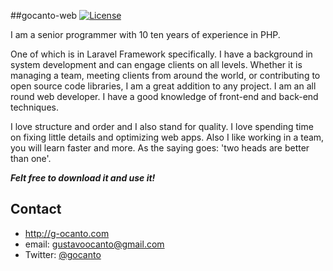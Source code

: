 ##gocanto-web
[![License](https://poser.pugx.org/laravel/framework/license.svg)](https://packagist.org/packages/laravel/framework)

I am a senior programmer with 10 ten years of experience in PHP.

One of which is in Laravel Framework specifically. I have a background in system development and can engage clients on all levels. Whether it is managing a team, meeting clients from around the world, or contributing to open source code libraries, I am a great addition to any project. I am an all round web developer. I have a good knowledge of front-end and back-end techniques.

I love structure and order and I also stand for quality. I love spending time on fixing little details and optimizing web apps. Also I like working in a team, you will learn faster and more. As the saying goes: 'two heads are better than one'.

***Felt free to download it and use it!***

## Contact
* http://g-ocanto.com
* email: gustavoocanto@gmail.com
* Twitter: [@gocanto](https://twitter.com/gocanto "gocanto on twitter")

